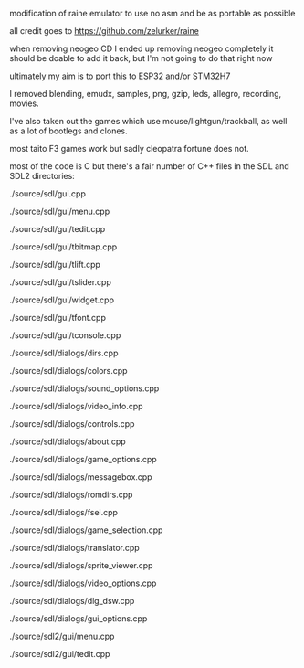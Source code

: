 modification of raine emulator to use no asm and be as portable as possible

all credit goes to https://github.com/zelurker/raine

when removing neogeo CD I ended up removing neogeo completely
it should be doable to add it back, but I'm not going to do that right now

ultimately my aim is to port this to ESP32 and/or STM32H7

I removed blending, emudx, samples, png, gzip, leds, allegro, recording, movies.

I've also taken out the games which use mouse/lightgun/trackball, as well as a lot of bootlegs and clones.

most taito F3 games work but sadly cleopatra fortune does not.

most of the code is C but there's a fair number of C++ files in the SDL and SDL2 directories:

./source/sdl/gui.cpp

./source/sdl/gui/menu.cpp

./source/sdl/gui/tedit.cpp

./source/sdl/gui/tbitmap.cpp

./source/sdl/gui/tlift.cpp

./source/sdl/gui/tslider.cpp

./source/sdl/gui/widget.cpp

./source/sdl/gui/tfont.cpp

./source/sdl/gui/tconsole.cpp

./source/sdl/dialogs/dirs.cpp

./source/sdl/dialogs/colors.cpp

./source/sdl/dialogs/sound_options.cpp

./source/sdl/dialogs/video_info.cpp

./source/sdl/dialogs/controls.cpp

./source/sdl/dialogs/about.cpp

./source/sdl/dialogs/game_options.cpp

./source/sdl/dialogs/messagebox.cpp

./source/sdl/dialogs/romdirs.cpp

./source/sdl/dialogs/fsel.cpp

./source/sdl/dialogs/game_selection.cpp

./source/sdl/dialogs/translator.cpp

./source/sdl/dialogs/sprite_viewer.cpp

./source/sdl/dialogs/video_options.cpp

./source/sdl/dialogs/dlg_dsw.cpp

./source/sdl/dialogs/gui_options.cpp

./source/sdl2/gui/menu.cpp

./source/sdl2/gui/tedit.cpp
